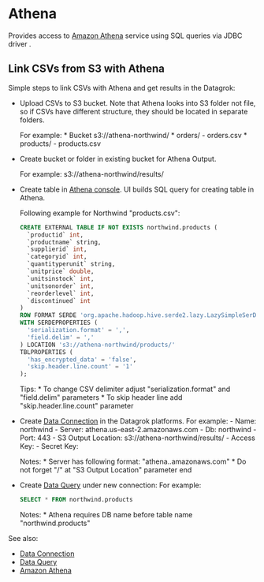 <!-- TITLE: Athena -->
<!-- SUBTITLE: -->

# Athena

Provides access to [Amazon Athena](https://docs.aws.amazon.com/athena/latest/ug/what-is.html) service
using SQL queries via JDBC driver . 

## Link CSVs from S3 with Athena

Simple steps to link CSVs with Athena and get results in the Datagrok:

* Upload CSVs to S3 bucket. Note that Athena looks into S3 folder not file, so if CSVs have different 
structure, they should be located in separate folders.

    For example: 
      * Bucket s3://athena-northwind/
        * orders/
            - orders.csv
        * products/
            - products.csv

* Create bucket or folder in existing bucket for Athena Output.

    For example: 
        s3://athena-northwind/results/

* Create table in [Athena console](https://console.aws.amazon.com/athena). UI builds SQL query for creating 
  table in Athena.

    Following example for Northwind "products.csv":
    
    ```sql
    CREATE EXTERNAL TABLE IF NOT EXISTS northwind.products (
      `productid` int,
      `productname` string,
      `supplierid` int,
      `categoryid` int,
      `quantityperunit` string,
      `unitprice` double,
      `unitsinstock` int,
      `unitsonorder` int,
      `reorderlevel` int,
      `discontinued` int
    )
    ROW FORMAT SERDE 'org.apache.hadoop.hive.serde2.lazy.LazySimpleSerDe'
    WITH SERDEPROPERTIES (
      'serialization.format' = ',',
      'field.delim' = ','
    ) LOCATION 's3://athena-northwind/products/'
    TBLPROPERTIES (
      'has_encrypted_data' = 'false',
      'skip.header.line.count' = '1'
    );
    ```

    Tips: 
        * To change CSV delimiter adjust "serialization.format" and "field.delim" parameters
        * To skip header line add "skip.header.line.count" parameter

* Create [Data Connection](data-connection.md) in the Datagrok platforms.
    For example:
      - Name: northwind
      - Server: athena.us-east-2.amazonaws.com
      - Db: northwind
      - Port: 443
      - S3 Output Location: s3://athena-northwind/results/
      - Access Key: <key>
      - Secret Key: <secret>
      
    Notes:
      * Server has following format: "athena.<region>.amazonaws.com"
      * Do not forget "/" at "S3 Output Location" parameter end 
      
* Create [Data Query](data-query.md) under new connection:
    For example:
      
    ```sql
    SELECT * FROM northwind.products
    ```
 
    Notes:
       * Athena requires DB name before table name "northwind.products"
       
       
See also:

  * [Data Connection](../data-connection.md)
  * [Data Query](data-query.md)
  * [Amazon Athena](https://docs.aws.amazon.com/athena/latest/ug/what-is.html)
 